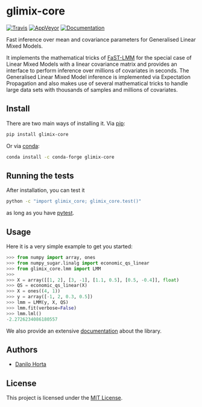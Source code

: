 # glimix-core

[![Travis](https://img.shields.io/travis/com/limix/glimix-core.svg?style=flat-square&label=linux%20%2F%20macos%20build)](https://travis-ci.com/limix/glimix-core) [![AppVeyor](https://img.shields.io/appveyor/ci/Horta/glimix-core.svg?style=flat-square&label=windows%20build)](https://ci.appveyor.com/project/Horta/glimix-core) [![Documentation](https://img.shields.io/readthedocs/glimix-core/latest.svg?style=flat-square)](https://glimix-core.readthedocs.io/)

Fast inference over mean and covariance parameters for Generalised Linear Mixed
Models.

It implements the mathematical tricks of
[FaST-LMM](https://github.com/MicrosoftGenomics/FaST-LMM) for the special case
of Linear Mixed Models with a linear covariance matrix and provides an
interface to perform inference over millions of covariates in seconds.
The Generalised Linear Mixed Model inference is implemented via Expectation
Propagation and also makes use of several mathematical tricks to handle large
data sets with thousands of samples and millions of covariates.

## Install

There are two main ways of installing it.
Via [pip](https://pypi.python.org/pypi/pip):

```bash
pip install glimix-core
```

Or via [conda](http://conda.pydata.org/docs/index.html):

```bash
conda install -c conda-forge glimix-core
```

## Running the tests

After installation, you can test it

```bash
python -c "import glimix_core; glimix_core.test()"
```

as long as you have [pytest](https://docs.pytest.org/en/latest/).

## Usage

Here it is a very simple example to get you started:

```python
>>> from numpy import array, ones
>>> from numpy_sugar.linalg import economic_qs_linear
>>> from glimix_core.lmm import LMM
>>>
>>> X = array([[1, 2], [3, -1], [1.1, 0.5], [0.5, -0.4]], float)
>>> QS = economic_qs_linear(X)
>>> X = ones((4, 1))
>>> y = array([-1, 2, 0.3, 0.5])
>>> lmm = LMM(y, X, QS)
>>> lmm.fit(verbose=False)
>>> lmm.lml()
-2.2726234086180557
```

We  also provide an extensive [documentation](http://glimix-core.readthedocs.org/) about the library.

## Authors

* [Danilo Horta](https://github.com/horta)

## License

This project is licensed under the [MIT License](https://raw.githubusercontent.com/limix/glimix-core/master/LICENSE.md).
